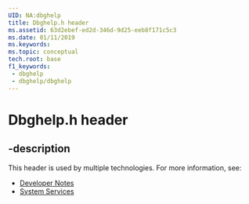 ```yaml
---
UID: NA:dbghelp
title: Dbghelp.h header
ms.assetid: 63d2ebef-ed2d-346d-9d25-eeb8f171c5c3
ms.date: 01/11/2019
ms.keywords: 
ms.topic: conceptual
tech.root: base
f1_keywords:
 - dbghelp
 - dbghelp/dbghelp
---
```


# Dbghelp.h header


## -description

This header is used by multiple technologies. For more information, see:

- [Developer Notes](../_winprog/index.md)
- [System Services](../_base/index.md)

